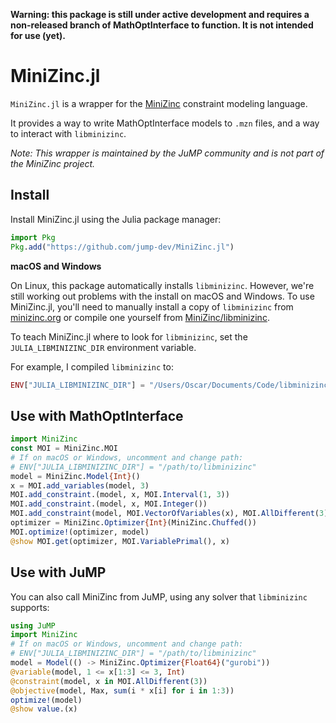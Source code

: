 **Warning: this package is still under active development and requires a non-released
branch of MathOptInterface to function. It is not intended for use (yet).**

# MiniZinc.jl

`MiniZinc.jl` is a wrapper for the [MiniZinc](https://www.minizinc.org)
constraint modeling language.

It provides a way to write MathOptInterface models to `.mzn` files, and a way to
interact with `libminizinc`.

*Note: This wrapper is maintained by the JuMP community and is not part of the
MiniZinc project.*

## Install

Install MiniZinc.jl using the Julia package manager:
```julia
import Pkg
Pkg.add("https://github.com/jump-dev/MiniZinc.jl")
```

**macOS and Windows**

On Linux, this package automatically installs `libminizinc`. However, we're
still working out problems with the install on macOS and Windows. To use
MiniZinc.jl, you'll need to manually install a copy of `libminizinc` from
[minizinc.org](https://www.minizinc.org) or compile one yourself from
[MiniZinc/libminizinc](https://github.com/MiniZinc/libminizinc).

To teach MiniZinc.jl where to look for `libminizinc`, set the
`JULIA_LIBMINIZINC_DIR` environment variable.

For example, I compiled `libminizinc` to:
```julia
ENV["JULIA_LIBMINIZINC_DIR"] = "/Users/Oscar/Documents/Code/libminizinc/build/install"
```

## Use with MathOptInterface

```julia
import MiniZinc
const MOI = MiniZinc.MOI
# If on macOS or Windows, uncomment and change path:
# ENV["JULIA_LIBMINIZINC_DIR"] = "/path/to/libminizinc"
model = MiniZinc.Model{Int}()
x = MOI.add_variables(model, 3)
MOI.add_constraint.(model, x, MOI.Interval(1, 3))
MOI.add_constraint.(model, x, MOI.Integer())
MOI.add_constraint(model, MOI.VectorOfVariables(x), MOI.AllDifferent(3))
optimizer = MiniZinc.Optimizer{Int}(MiniZinc.Chuffed())
MOI.optimize!(optimizer, model)
@show MOI.get(optimizer, MOI.VariablePrimal(), x)
```

## Use with JuMP

You can also call MiniZinc from JuMP, using any solver that `libminizinc` supports:
```julia
using JuMP
import MiniZinc
# If on macOS or Windows, uncomment and change path:
# ENV["JULIA_LIBMINIZINC_DIR"] = "/path/to/libminizinc"
model = Model(() -> MiniZinc.Optimizer{Float64}("gurobi"))
@variable(model, 1 <= x[1:3] <= 3, Int)
@constraint(model, x in MOI.AllDifferent(3))
@objective(model, Max, sum(i * x[i] for i in 1:3))
optimize!(model)
@show value.(x)
```
